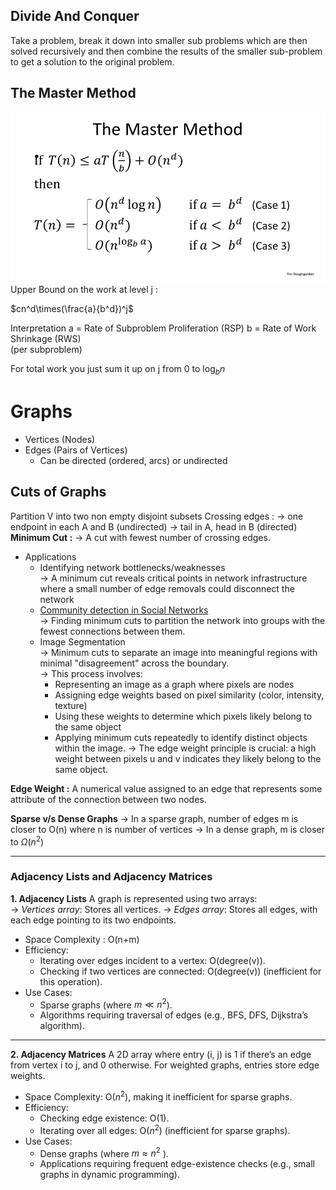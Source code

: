 ## Divide And Conquer
Take a problem, break it down into smaller sub problems which are then solved recursively and then combine the results of the smaller sub-problem to get a solution to the original problem.
## The Master Method
![alt text](image.png)
Upper Bound on the work at level j : 

$cn^d\times(\frac{a}{b^d})^j$

Interpretation 
a = Rate of Subproblem Proliferation (RSP)
b = Rate of Work Shrinkage (RWS) \
(per subproblem)

For total work you just sum it up on j from 0 to $\log_b n$

# Graphs
* Vertices (Nodes)
* Edges (Pairs of Vertices)
  * Can be directed (ordered, arcs) or undirected
 ## Cuts of Graphs 
 Partition V into two non empty disjoint subsets
 Crossing edges :
 &rarr; one endpoint in each A and B (undirected)
 &rarr; tail in A, head in B (directed)
**Minimum Cut :** 
&rarr; A cut with fewest number of crossing edges.
* Applications
	* Identifying network bottlenecks/weaknesses <br> &rarr; A minimum cut reveals critical points in network infrastructure where a small number of edge removals could disconnect the network
	* <u>Community detection in Social Networks </u> <br> &rarr;  Finding minimum cuts to partition the network into groups with the fewest connections between them.
	* Image Segmentation <br> &rarr; Minimum cuts to separate an image into meaningful regions with minimal "disagreement" across the boundary. <br> &rarr; This process involves: 
		-   Representing an image as a graph where pixels are nodes
		-   Assigning edge weights based on pixel similarity (color, intensity, texture)
		-   Using these weights to determine which pixels likely belong to the same object
		-   Applying minimum cuts repeatedly to identify distinct objects within the image. 
		&rarr; The edge weight principle is crucial: a high weight between pixels u and v indicates they likely belong to the same object.

**Edge Weight :** A numerical value assigned to an edge that represents some attribute of the connection between two nodes.

 **Sparse v/s Dense Graphs**
&rarr; In a sparse graph, number of edges m is closer to O(n) where n is number of vertices
&rarr; In a dense graph, m is closer to $\Omega$($n^2$)

---
### Adjacency Lists and Adjacency Matrices
**1. Adjacency Lists**
A graph is represented using two arrays: <br> &rarr; *Vertices array*: Stores all vertices.
&rarr; *Edges array*: Stores all edges, with each edge pointing to its two endpoints.
-   Space Complexity :  O(n+m) 
-   Efficiency:
    -   Iterating over edges incident to a vertex:  O(degree(v)).
    -   Checking if two vertices are connected:  O(degree(v))  (inefficient for this operation).
-   Use Cases:
    -   Sparse graphs (where  $m \ll n^2$).
    -   Algorithms requiring traversal of edges (e.g., BFS, DFS, Dijkstra’s algorithm).
---
**2. Adjacency Matrices**
A 2D array where entry (i, j) is 1 if there’s an edge from vertex  i  to  j, and 0 otherwise. For weighted graphs, entries store edge weights.
-   Space Complexity:  O($n^2$), making it inefficient for sparse graphs.
-   Efficiency:
    -   Checking edge existence:  O(1).
    -   Iterating over all edges:  O($n^2$) (inefficient for sparse graphs).
-   Use Cases:
    -   Dense graphs (where  $m \approx n^2$ ).
    -   Applications requiring frequent edge-existence checks (e.g., small graphs in dynamic programming).